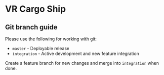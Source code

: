 # VR Cargo Ship

## Git branch guide

Please use the following for working with git:

- `master` - Deployable release
- `integration` - Active development and new feature integration

Create a feature branch for new changes and merge into `integration` when done.